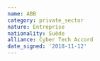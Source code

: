 ```yaml
---
name: ABB
category: private_sector
nature: Entreprise
nationality: Suède
alliance: Cyber Tech Accord
date_signed: '2018-11-12'
---
```

    
